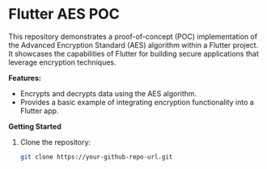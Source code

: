 # Flutter AES POC

This repository demonstrates a proof-of-concept (POC) implementation of the Advanced Encryption Standard (AES) algorithm within a Flutter project. It showcases the capabilities of Flutter for building secure applications that leverage encryption techniques.

**Features:**

* Encrypts and decrypts data using the AES algorithm.
* Provides a basic example of integrating encryption functionality into a Flutter app.

**Getting Started**

1. Clone the repository:

   ```bash
   git clone https://your-github-repo-url.git
   ```
